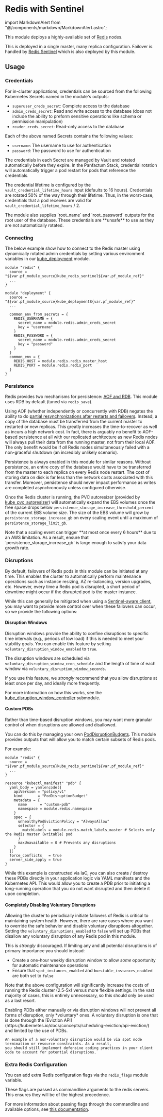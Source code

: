 # Redis with Sentinel

import MarkdownAlert from "@/components/markdown/MarkdownAlert.astro";

This module deploys a highly-available set of [Redis](https://redis.io/docs/) nodes.

This is deployed in a single master, many replica configuration. Failover is handled
by [Redis Sentinel](https://redis.io/docs/management/sentinel/) which is also
deployed by this module.

## Usage

### Credentials

For in-cluster applications, credentials can be sourced from the following Kubernetes Secrets named in the module's outputs:

- `superuser_creds_secret`: Complete access to the database
- `admin_creds_secret`: Read and write access to the database (does not include the ability to preform sensitive operations like schema or permission manipulation)
- `reader_creds_secret`: Read-only access to the database

Each of the above named Secrets contains the following values:

- `username`: The username to use for authentication
- `password`: The password to use for authentication

The credentials in each Secret are managed by Vault and rotated automatically before they expire. In the Panfactum
Stack, credential rotation will automatically trigger a pod restart for pods that reference the credentials.

The credential lifetime is configured by the `vault_credential_lifetime_hours` input (defaults
to 16 hours). Credentials are rotated 50% of the way through their lifetime. Thus, in the worst-case,
credentials that a pod receives are valid for `vault_credential_lifetime_hours` / 2.

<MarkdownAlert severity="warning">
    The module also supplies `root_name` and `root_password` outputs for the root user of the database.
    These credentials are **unsafe** to use as they are not automatically rotated.
</MarkdownAlert>

### Connecting

The below example show how to connect to the Redis master
using dynamically rotated admin credentials by setting various
environment variables in our [kube_deployment](/docs/main/reference/infrastructure-modules/submodule/kubernetes/kube_deployment) module.

```hcl
module "redis" {
  source = "${var.pf_module_source}kube_redis_sentinel${var.pf_module_ref}"
  ...
}

module "deployment" {
  source = "${var.pf_module_source}kube_deployment${var.pf_module_ref}"
  ...
  
  common_env_from_secrets = {
    REDIS_USERNAME = {
      secret_name = module.redis.admin_creds_secret
      key = "username"
    }
    REDIS_PASSWORD = {
      secret_name = module.redis.admin_creds_secret
      key = "password"
    }
  }
  common_env = {
    REDIS_HOST = module.redis.redis_master_host
    REDIS_PORT = module.redis.redis_port
  }
}
```

### Persistence

Redis provides two mechanisms for persistence: 
[AOF and RDB](https://redis.io/docs/latest/operate/oss_and_stack/management/persistence/).
This module uses RDB by default (tuned via `redis_save`).

Using AOF (whether independently or concurrently with RDB) negates the ability to do [partial resynchronizations after restarts
and failovers](https://redis.io/docs/latest/operate/oss_and_stack/management/replication/#partial-sync-after-restarts-and-failovers). Instead, a copy of the database must be transferred from the current master to restarted or new replicas. This greatly increases
the time-to-recover as well as incurs a high network cost. In fact, there is arguably no benefit to AOF-based persistence 
at all with our replicated architecture as new Redis nodes will always pull their data from the running master, not 
from their local AOF. The only benefit would be if _all_ Redis nodes simultaneously failed with 
a non-graceful shutdown (an incredibly unlikely scenario).

Persistence is always enabled in this module for similar reasons. Without persistence, an entire copy of the database would
have to be transferred from the master to each replica on every Redis node restart. The cost of storing
data on disk is far less than the network costs associated with this transfer. Moreover, persistence should
never impact performance as writes are completed asynchronously unless configured otherwise.

Once the Redis cluster is running, the PVC autoresizer
(provided by [kube_pvc_autoresizer](/docs/main/reference/infrastructure-modules/direct/kubernetes/kube_pvc_autoresizer))
will automatically expand the EBS volumes once the free space
drops below `persistence_storage_increase_threshold_percent` of the current EBS volume size.
The size of the EBS volume will grow by `persistence_storage_increase_gb` on every scaling event until a maximum of `persistence_storage_limit_gb`.

<MarkdownAlert severity="warning">
    Note that a scaling event can trigger **at most once every 6 hours** due to an AWS limitation. As a result,
    ensure that `persistence_storage_increase_gb` is large enough to satisfy your data growth rate.
</MarkdownAlert>

### Disruptions

By default, failovers of Redis pods in this module can be initiated at any time. This enables the cluster to automatically
perform maintenance operations such as instance resizing, AZ re-balancing, version upgrades, etc. However, every time a Redis pod
is disrupted, a short period of downtime might occur if the disrupted
pod is the master instance.

While this can generally be mitigated when using a [Sentinel-aware client](https://redis.io/docs/latest/develop/reference/sentinel-clients/),
you may want to provide more control over when these failovers can occur, so we provide the following options:

#### Disruption Windows

Disruption windows provide the ability to confine disruptions to specific time intervals (e.g., periods of low load) if this is needed
to meet your stability goals. You can enable this feature by setting `voluntary_disruption_window_enabled` to `true`.

The disruption windows are scheduled via `voluntary_disruption_window_cron_schedule` and the length of time of each
window via `voluntary_disruption_window_seconds`.

If you use this feature, we *strongly* recommend that you allow disruptions at least once per day, and ideally more frequently.

For more information on how this works, see the
[kube_disruption_window_controller](/docs/main/reference/infrastructure-modules/submodule/kubernetes/kube_disruption_window_controller)
submodule.

#### Custom PDBs

Rather than time-based disruption windows, you may want more granular control of when disruptions are allowed and disallowed.

You can do this by managing your own [PodDisruptionBudgets](https://kubernetes.io/docs/tasks/run-application/configure-pdb/).
This module provides outputs that will allow you to match certain subsets of Redis pods.

For example:

```hcl
module "redis" {
  source = "${var.pf_module_source}kube_redis_sentinel${var.pf_module_ref}"
  ...
}

resource "kubectl_manifest" "pdb" {
  yaml_body = yamlencode({
    apiVersion = "policy/v1"
    kind       = "PodDisruptionBudget"
    metadata = {
      name      = "custom-pdb"
      namespace = module.redis.namespace
    }
    spec = {
      unhealthyPodEvictionPolicy = "AlwaysAllow"
      selector = {
        matchLabels = module.redis.match_labels_master # Selects only the Redis master (writable) pod
      }
      maxUnavailable = 0 # Prevents any disruptions
    }
  })
  force_conflicts   = true
  server_side_apply = true
}
```

While this example is constructed via IaC, you can also create / destroy these PDBs directly in your application
logic via YAML manifests and the Kubernetes API. This would allow you to create a PDB prior to initiating a long-running
operation that you do not want disrupted and then delete it upon completion.

#### Completely Disabling Voluntary Disruptions

Allowing the cluster to periodically initiate failovers of Redis is critical to maintaining system health. However,
there are rare cases where you want to override the safe behavior and disable voluntary disruptions altogether. Setting
the `voluntary_disruptions_enabled` to `false` will set up PDBs that disallow any voluntary disruption of any Redis
pod in this module.

This is *strongly* discouraged. If limiting any and all potential disruptions is of primary importance you should instead:

- Create a one-hour weekly disruption window to allow *some* opportunity for automatic maintenance operations
- Ensure that `spot_instances_enabled` and `burstable_instances_enabled` are both set to `false`

Note that the above configuration will significantly increase the costs of running the Redis cluster (2.5-5x) versus more
flexible settings. In the vast majority of cases, this is entirely unnecessary, so this should only be used as a last resort.

<MarkdownAlert severity="warning">
    Enabling PDBs either manually or via disruption windows will not prevent all forms of disruption, only *voluntary* ones. A voluntary
    disruption is one that is done through the [Eviction API](https://kubernetes.io/docs/concepts/scheduling-eviction/api-eviction/)
    and limited by the use of PDBs.

    An example of a non-voluntary disruption would be via spot node termination or resource constraints. As a result,
    you should still implement defensive coding practices in your client code to account for potential disruptions.
</MarkdownAlert>

### Extra Redis Configuration

You can add extra Redis configuration flags via the `redis_flags` module variable.

These flags are passed as commandline arguments to the redis servers. This ensures they
will be of the highest precedence.

For more information about passing flags through the commandline and available options,
see [this documentation](https://redis.io/docs/latest/operate/oss_and_stack/management/config/).

